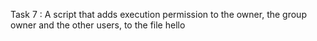 Task 7 : A script that adds execution permission to the owner, the group owner and the other users, to the file hello
